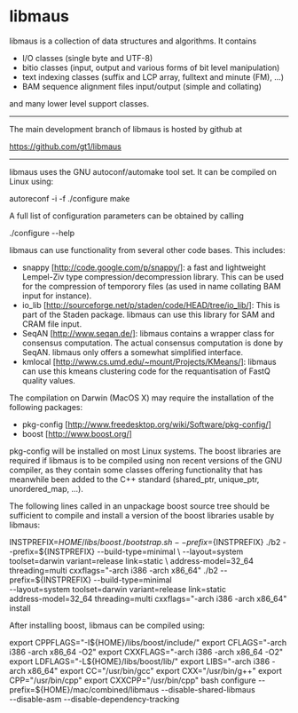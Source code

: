 libmaus
=======

libmaus is a collection of data structures and algorithms. It contains

 - I/O classes (single byte and UTF-8)
 - bitio classes (input, output and various forms of bit level manipulation)
 - text indexing classes (suffix and LCP array, fulltext and minute (FM), ...)
 - BAM sequence alignment files input/output (simple and collating)

and many lower level support classes.

-------------------------------------------------------------------------------

The main development branch of libmaus is hosted by github at

https://github.com/gt1/libmaus

-------------------------------------------------------------------------------

libmaus uses the GNU autoconf/automake tool set. It can be compiled on Linux
using:

 autoreconf -i -f
 ./configure
 make

A full list of configuration parameters can be obtained by calling

 ./configure --help

libmaus can use functionality from several other code bases. This includes:

 - snappy [http://code.google.com/p/snappy/]: a fast and lightweight Lempel-Ziv
   type compression/decompression library. This can be used for the compression
   of temporory files (as used in name collating BAM input for instance).
 - io_lib [http://sourceforge.net/p/staden/code/HEAD/tree/io_lib/]: This is
   part of the Staden package. libmaus can use this library for SAM and CRAM
   file input.
 - SeqAN [http://www.seqan.de/]: libmaus contains a wrapper class for
   consensus computation. The actual consensus computation is done by SeqAN.
   libmaus only offers a somewhat simplified interface.
 - kmlocal [http://www.cs.umd.edu/~mount/Projects/KMeans/]: libmaus can use
   this kmeans clustering code for the requantisation of FastQ quality values.

The compilation on Darwin (MacOS X) may require the installation of the 
following packages:

 - pkg-config [http://www.freedesktop.org/wiki/Software/pkg-config/]
 - boost [http://www.boost.org/]

pkg-config will be installed on most Linux systems. The boost libraries
are required if libmaus is to be compiled using non recent versions of the
GNU compiler, as they contain some classes offering functionality that
has meanwhile been added to the C++ standard (shared_ptr, unique_ptr,
unordered_map, ...).

The following lines called in an unpackage boost source tree should be 
sufficient to compile and install a version of the boost libraries usable
by libmaus:

INSTPREFIX=${HOME}/libs/boost
./bootstrap.sh --prefix=${INSTPREFIX}
./b2 --prefix=${INSTPREFIX} --build-type=minimal \
	--layout=system toolset=darwin variant=release link=static \
	address-model=32_64 threading=multi cxxflags="-arch i386 -arch x86_64"
./b2 --prefix=${INSTPREFIX} --build-type=minimal \
	--layout=system toolset=darwin variant=release link=static \
	address-model=32_64 threading=multi cxxflags="-arch i386 -arch x86_64" install

After installing boost, libmaus can be compiled using:

export CPPFLAGS="-I${HOME}/libs/boost/include/"
export CFLAGS="-arch i386 -arch x86_64 -O2"
export CXXFLAGS="-arch i386 -arch x86_64 -O2"
export LDFLAGS="-L${HOME}/libs/boost/lib/"
export LIBS="-arch i386 -arch x86_64"
export CC="/usr/bin/gcc"
export CXX="/usr/bin/g++"
export CPP="/usr/bin/cpp"
export CXXCPP="/usr/bin/cpp"
bash configure --prefix=${HOME}/mac/combined/libmaus --disable-shared-libmaus \
	--disable-asm --disable-dependency-tracking
